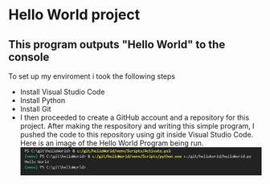 # Hello World project
This program outputs "Hello World" to the console
---
To set up my enviroment i took the following steps
- Install Visual Studio Code
- Install Python
- Install Git
- I then proceeded to create a GitHub account and a repository for this project.
After making the respository and writing this simple program, I pushed the code to
this repository using git inside Visual Studio Code.
Here is an image of the Hello World Program being run.
![Screenshot](helloworld.jpg)

